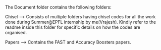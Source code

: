 The Document folder contains the following folders:

Chisel --> Consists of multiple folders having chisel codes for all the work done during Summer@EPFL internship by me(Vrajesh). Kindly refer to the readme inside this folder for specific details on how the codes are organised.

Papers --> Contains the FAST and Accuracy Boosters papers.
